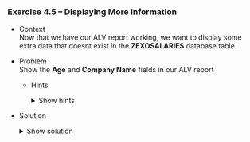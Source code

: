 ### Exercise 4.5 – Displaying More Information

- Context \
    Now that we have our ALV report working, we want to display some extra data that doesnt exist in the **ZEXOSALARIES** database table.

- Problem \
    Show the **Age** and **Company Name** fields in our ALV report
    - Hints
      <details>
      <summary>Show hints</summary>

       * Create a new structure that can hold all the fields that we want to display and then use that new structure to create an internal table that you can pass to the display form we made earlier.
      </details>
- Solution 
    <details>
    <summary> Show solution </summary>
    
    Let's start by creating our new structure
    We're going to call it **ZTLISTE_SALARIES_FULL**

    ![Full](https://github.com/Fabeure/ABAP-Initiation/blob/main/Images/Full.png?raw=true)

    Next, let's add a few data declarations for our new internal table that will hold all the relevant information we want to show in our ALV report


    ```abap
        DATA: WS_LISTE_SALARIES_FULL TYPE TABLE OF ZTLISTE_SALARIES_FULL,
              LS_SALARIES_FULL       TYPE ZTLISTE_SALARIES_FULL.
    ```

    Let's make a form responsible for filling our **WS_LISTE_SALARIES_FULL** internal table :

    ```abap
        *&---------------------------------------------------------------------*
        *& Form fill_full
        *&---------------------------------------------------------------------*
        *& populate wt_liste_salaries_full with data from both wt_liste_salaries
        *& and wt_societes
        *&---------------------------------------------------------------------*
        *& -->  p1        text
        *& <--  p2        text
        *&---------------------------------------------------------------------*
        FORM FILL_FULL.
        CLEAR WS_LISTE_SALARIES_FULL.
        DATA : LV_BUTXT TYPE T001-BUTXT,
                DAYS     TYPE NUM2,
                MONTHS   TYPE NUM2,
                YEARS    TYPE NUM2.

        LOOP AT IT_SALARIES INTO DATA(LS_SALARIES).
            CLEAR LS_SALARIES_FULL.

            LS_SALARIES_FULL-ID_SAL = LS_SALARIES-ID_SAL.
            LS_SALARIES_FULL-PRENOM_SALARIES = LS_SALARIES-PRENOM_SALARIES.
            LS_SALARIES_FULL-ADRES_MAIL_SALARIES = LS_SALARIES-ADRES_MAIL_SALARIES.
            LS_SALARIES_FULL-SOCIETE = LS_SALARIES-SOCIETE.
            LS_SALARIES_FULL-DATE_DE_NAISSANCE = LS_SALARIES-DATE_DE_NAISSANCE.
            LS_SALARIES_FULL-VILLE = LS_SALARIES-VILLE.
            LS_SALARIES_FULL-POSTAL = LS_SALARIES-POSTAL.
            LS_SALARIES_FULL-ADRESSE = LS_SALARIES-ADRESSE.
            LS_SALARIES_FULL-NOM_SALARIES = LS_SALARIES-NOM_SALARIES.

            CALL FUNCTION 'HRCM_TIME_PERIOD_CALCULATE'
            EXPORTING
                BEGDA         = LS_SALARIES_FULL-DATE_DE_NAISSANCE
                ENDDA         = SY-DATUM
            IMPORTING
                NOYRS         = YEARS
                NOMNS         = MONTHS
                NODYS         = DAYS
            EXCEPTIONS
                INVALID_DATES = 1
                OVERFLOW      = 2
                OTHERS        = 3.


            LS_SALARIES_FULL-AGE = YEARS.

            READ TABLE IT_SOCIETE INTO DATA(LS_SOCIETES) WITH KEY BUKRS = LS_SALARIES-SOCIETE.
            IF SY-SUBRC = 0.
            LV_BUTXT = LS_SOCIETES-BUTXT.
            LS_SALARIES_FULL-BUTXT = LV_BUTXT.
            ENDIF.

            APPEND LS_SALARIES_FULL TO WS_LISTE_SALARIES_FULL.
        ENDLOOP.
        ENDFORM.
    ```

    Finally, let's modify our DISPLAY_DATA form to use our new internal table and new structure.

    ```abap
    *&---------------------------------------------------------------------*
    *& Form display_data
    *&---------------------------------------------------------------------*
    *& populate internal tables from ZEXOSALARIES and T001
    *& display alv usign LVC_FIELDCATALOG_MERGE and GRID0100->SET_TABLE_FOR_FIRST_DISPLAY
    *& CTRL+F6 to get function template
    *&---------------------------------------------------------------------*
    *& -->  p1        text *& <--  p2        text
    *&---------------------------------------------------------------------*
    FORM DISPLAY_DATA .
                DATA : GT_FCAT1   TYPE LVC_T_FCAT,  "table to hold fields
                        GS_FCAT1   LIKE LINE OF GT_FCAT1,
                        GS_LAYOUT1 TYPE LVC_S_LAYO. "layout of our report
                DATA : LT_EXCLUDE_FUNCTIONS TYPE UI_FUNCTIONS.

                    " initial internal table data population from database tables
                PERFORM SELECT_SALARIES.

                PERFORM SORT_SALARIES.

                PERFORM SELECT_SOCIETES.

                PERFORM FILL_FULL.



            APPEND CL_GUI_ALV_GRID=>MC_FC_LOC_INSERT_ROW TO LT_EXCLUDE_FUNCTIONS.
            APPEND CL_GUI_ALV_GRID=>MC_FC_LOC_APPEND_ROW TO LT_EXCLUDE_FUNCTIONS.
            APPEND CL_GUI_ALV_GRID=>MC_FC_LOC_PASTE TO LT_EXCLUDE_FUNCTIONS.
            APPEND CL_GUI_ALV_GRID=>MC_FC_LOC_PASTE_NEW_ROW TO LT_EXCLUDE_FUNCTIONS.

                    " fetch all fields from final internal table and merge them in GT_FCAT1 table
                    CALL FUNCTION 'LVC_FIELDCATALOG_MERGE'
                    EXPORTING
                        I_STRUCTURE_NAME = 'ZTLISTE_SALARIES_FULL'
                        I_INTERNAL_TABNAME     = 'WS_LISTE_SALARIES_FULL'
                    CHANGING
                        CT_FIELDCAT            = GT_FCAT1
                    EXCEPTIONS
                        INCONSISTENT_INTERFACE = 1
                        PROGRAM_ERROR          = 2
                        OTHERS                 = 3.
                    IF SY-SUBRC <> 0.

                    ENDIF.

                    " loop over all fields in GT_FCAT1 and edit properties accordingly
                LOOP AT GT_FCAT1 INTO DATA(GS_FCAT_ENTRY)
                    WHERE FIELDNAME = 'ADRES_MAIL_SALARIES'
                    OR FIELDNAME = 'NOM_SALARIES'.
                    GS_FCAT_ENTRY-EDIT = 'X'.
                    MODIFY GT_FCAT1 FROM GS_FCAT_ENTRY TRANSPORTING EDIT
                    WHERE FIELDNAME = 'ADRES_MAIL_SALARIES'
                    OR FIELDNAME = 'NOM_SALARIES'.
                    EXIT.
                ENDLOOP.

                GS_LAYOUT1-CWIDTH_OPT = 'X'.
                    " display alv report
                    CALL METHOD GRID001->SET_TABLE_FOR_FIRST_DISPLAY
                    EXPORTING

                        I_SAVE                        = 'A'
                        IS_LAYOUT                     = GS_LAYOUT1
                        IT_TOOLBAR_EXCLUDING          = LT_EXCLUDE_FUNCTIONS

                    CHANGING
                        IT_OUTTAB                     = WS_LISTE_SALARIES_FULL
                        IT_FIELDCATALOG               = GT_FCAT1

                    EXCEPTIONS
                        INVALID_PARAMETER_COMBINATION = 1
                        PROGRAM_ERROR                 = 2
                        TOO_MANY_LINES                = 3
                        OTHERS                        = 4.
                    IF SY-SUBRC <> 0.

                    ENDIF.
                    " register edit events on grid to propagate to internal table
            CALL METHOD GRID001->REGISTER_EDIT_EVENT
                EXPORTING
                I_EVENT_ID = CL_GUI_ALV_GRID=>MC_EVT_MODIFIED.

            ENDFORM.
    ```

    Our final ALV report should look like this now


    ![Full_Report](https://github.com/Fabeure/ABAP-Initiation/blob/main/Images/Full_Report.png?raw=true)

    </details>


